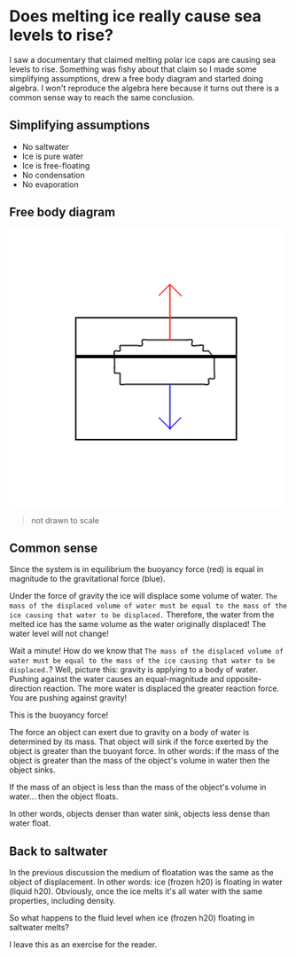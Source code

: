 # Does melting ice really cause sea levels to rise?

I saw a documentary that claimed melting polar ice caps are causing sea levels
to rise. Something was fishy about that claim so I made some simplifying
assumptions, drew a free body diagram and started doing algebra. I won't
reproduce the algebra here because it turns out there is a common sense way to
reach the same conclusion.

<!--truncate-->

## Simplifying assumptions
- No saltwater
- Ice is pure water
- Ice is free-floating
- No condensation
- No evaporation

## Free body diagram
![free body diagram](./free_body_diagram_floating_ice.png)
> not drawn to scale

## Common sense
Since the system is in equilibrium the buoyancy force (red) is equal in
magnitude to the gravitational force (blue). 

Under the force of gravity the ice will displace some volume of water. `The mass
of the displaced volume of water must be equal to the mass of the ice causing
that water to be displaced.` Therefore, the water from the melted ice has the
same volume as the water originally displaced! The water level will not change!

Wait a minute! How do we know that `The mass of the displaced volume of water
must be equal to the mass of the ice causing that water to be displaced.`?
Well, picture this: gravity is applying to a body of water. Pushing against the
water causes an equal-magnitude and opposite-direction reaction. The more water
is displaced the greater reaction force. You are pushing against gravity!

This is the buoyancy force!

The force an object can exert due to gravity on a body of water is determined by
its mass. That object will sink if the force exerted by the object is greater
than the buoyant force. In other words: if the mass of the object is greater
than the mass of the object's volume in water then the object sinks. 

If the mass of an object is less than the mass of the object's volume in 
water... then the object floats.

In other words, objects denser than water sink, objects less dense than water
float.

## Back to saltwater

In the previous discussion the medium of floatation was the same as the object
of displacement. In other words: ice (frozen h20) is floating in water (liquid 
h20). Obviously, once the ice melts it's all water with the same properties, including density.

So what happens to the fluid level when ice (frozen h20) floating in saltwater
melts?

I leave this as an exercise for the reader.
